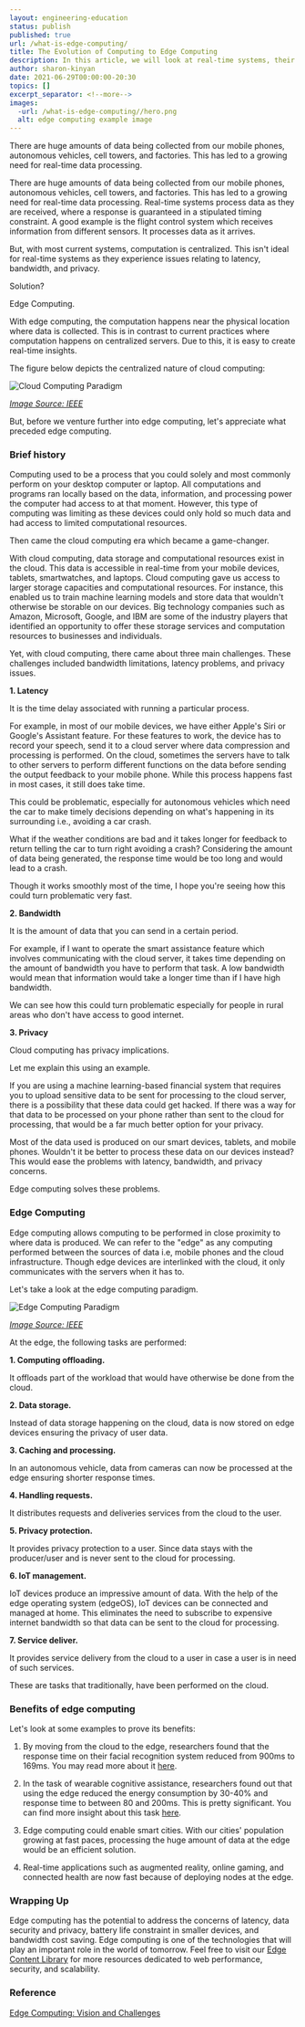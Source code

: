 ```yaml
---
layout: engineering-education
status: publish
published: true
url: /what-is-edge-computing/
title: The Evolution of Computing to Edge Computing
description: In this article, we will look at real-time systems, their challenges and compare them to edge computing and its benefits.
author: sharon-kinyan
date: 2021-06-29T00:00:00-20:30
topics: []
excerpt_separator: <!--more-->
images:
  -url: /what-is-edge-computing//hero.png
  alt: edge computing example image
---
```

There are huge amounts of data being collected from our mobile phones, autonomous vehicles, cell towers, and factories. This has led to a growing need for real-time data processing. 
<!--more-->

There are huge amounts of data being collected from our mobile phones, autonomous vehicles, cell towers, and factories. This has led to a growing need for real-time data processing. Real-time systems process data as they are received, where a response is guaranteed in a stipulated timing constraint. A good example is the flight control system which receives information from different sensors. It processes data as it arrives. 

But, with most current systems, computation is centralized. This isn't ideal for real-time systems as they experience issues relating to latency, bandwidth, and privacy.

Solution? 

Edge Computing.

With edge computing, the computation happens near the physical location where data is collected. This is in contrast to current practices where computation happens on centralized servers. Due to this, it is easy to create real-time insights.

The figure below depicts the centralized nature of cloud computing:

![Cloud Computing Paradigm](/engineering-education/content/articles/cloud-computing.PNG)

*[Image Source: IEEE](https://ieeexplore.ieee.org/document/7488250/)*

But, before we venture further into edge computing, let's appreciate what preceded edge computing.

### Brief history

Computing used to be a process that you could solely and most commonly perform on your desktop computer or laptop. All computations and programs ran locally based on the data, information, and processing power the computer had access to at that moment. However, this type of computing was limiting as these devices could only hold so much data and had access to limited computational resources.

Then came the cloud computing era which became a game-changer.

With cloud computing, data storage and computational resources exist in the cloud. This data is accessible in real-time from your mobile devices, tablets, smartwatches, and laptops. Cloud computing gave us access to larger storage capacities and computational resources. For instance, this enabled us to train machine learning models and store data that wouldn't otherwise be storable on our devices. Big technology companies such as Amazon, Microsoft, Google, and IBM are some of the industry players that identified an opportunity to offer these storage services and computation resources to businesses and individuals.

Yet, with cloud computing, there came about three main challenges. These challenges included bandwidth limitations, latency problems, and privacy issues.   

**1. Latency**

It is the time delay associated with running a particular process. 

For example, in most of our mobile devices, we have either Apple's Siri or Google's Assistant feature. For these features to work, the device has to record your speech, send it to a cloud server where data compression and processing is performed. On the cloud, sometimes the servers have to talk to other servers to perform different functions on the data before sending the output feedback to your mobile phone. While this process happens fast in most cases, it still does take time. 

This could be problematic, especially for autonomous vehicles which need the car to make timely decisions depending on what's happening in its surrounding i.e., avoiding a car crash. 

What if the weather conditions are bad and it takes longer for feedback to return telling the car to turn right avoiding a crash? 
Considering the amount of data being generated, the response time would be too long and would lead to a crash.

Though it works smoothly most of the time, I hope you're seeing how this could turn problematic very fast. 

**2. Bandwidth**

It is the amount of data that you can send in a certain period. 

For example, if I want to operate the smart assistance feature which involves communicating with the cloud server, it takes time depending on the amount of bandwidth you have to perform that task. A low bandwidth would mean that information would take a longer time than if I have high bandwidth.

We can see how this could turn problematic especially for people in rural areas who don't have access to good internet.

**3. Privacy**

Cloud computing has privacy implications. 

Let me explain this using an example.

If you are using a machine learning-based financial system that requires you to upload sensitive data to be sent for processing to the cloud server, there is a possibility that these data could get hacked. If there was a way for that data to be processed on your phone rather than sent to the cloud for processing, that would be a far much better option for your privacy.

Most of the data used is produced on our smart devices, tablets, and mobile phones. Wouldn't it be better to process these data on our devices instead? This would ease the problems with latency, bandwidth, and privacy concerns.

Edge computing solves these problems.

### Edge Computing

Edge computing allows computing to be performed in close proximity to where data is produced. We can refer to the "edge" as any computing performed between the sources of data i.e, mobile phones and the cloud infrastructure. Though edge devices are interlinked with the cloud, it only communicates with the servers when it has to.

Let's take a look at the edge computing paradigm.

![Edge Computing Paradigm](/engineering-education/content/articles/edge-computing.PNG)

*[Image Source: IEEE](https://ieeexplore.ieee.org/document/7488250/)*

At the edge, the following tasks are performed:

**1. Computing offloading.** 

It offloads part of the workload that would have otherwise be done from the cloud.

**2. Data storage.** 

Instead of data storage happening on the cloud, data is now stored on edge devices ensuring the privacy of user data.

**3. Caching and processing.** 

In an autonomous vehicle, data from cameras can now be processed at the edge ensuring shorter response times. 

**4. Handling requests.** 

It distributes requests and deliveries services from the cloud to the user.

**5. Privacy protection.**

It provides privacy protection to a user. Since data stays with the producer/user and is never sent to the cloud for processing.

**6. IoT management.**

IoT devices produce an impressive amount of data. With the help of the edge operating system (edgeOS), IoT devices can be connected and managed at home. This eliminates the need to subscribe to expensive internet bandwidth so that data can be sent to the cloud for processing. 

**7. Service deliver.**

It provides service delivery from the cloud to a user in case a user is in need of such services.  

These are tasks that traditionally, have been performed on the cloud. 

### Benefits of edge computing

Let's look at some examples to prove its benefits:

1. By moving from the cloud to the edge, researchers found that the response time on their facial recognition system reduced from 900ms to 169ms. You may read more about it [here](https://www.researchgate.net/publication/301691282_Fog_Computing_Platform_and_Applications). 

2. In the task of wearable cognitive assistance, researchers found out that using the edge reduced the energy consumption by 30-40% and response time to between 80 and 200ms. This is pretty significant. You can find more insight about this task [here](https://www.cs.cmu.edu/~satya/docdir/ha-mobisys2014.pdf).

3. Edge computing could enable smart cities. With our cities' population growing at fast paces, processing the huge amount of data at the edge would be an efficient solution. 

4. Real-time applications such as augmented reality, online gaming, and connected health are now fast because of deploying nodes at the edge.

### Wrapping Up

Edge computing has the potential to address the concerns of latency, data security and privacy, battery life constraint in smaller devices, and bandwidth cost saving. Edge computing is one of the technologies that will play an important role in the world of tomorrow. Feel free to visit our [Edge Content Library](https://www.section.io/edge-compute-content-resources/) for more resources dedicated to web performance, security, and scalability.

### Reference

[Edge Computing: Vision and Challenges](https://ieeexplore.ieee.org/document/7488250)
